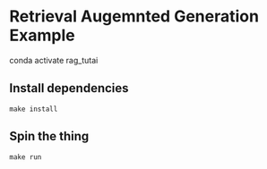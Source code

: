 # Retrieval Augemnted Generation Example

conda activate rag_tutai

## Install dependencies
```
make install
```

## Spin the thing
```
make run
```
